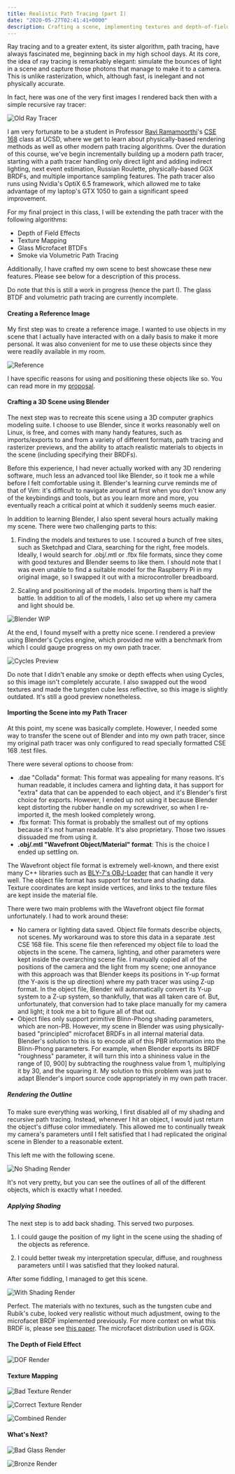 ```yaml
---
title: Realistic Path Tracing (part I)
date: "2020-05-27T02:41:41+0000"
description: Crafting a scene, implementing textures and depth-of-field effects using OptiX
---
```


Ray tracing and to a greater extent, its sister algorithm, path tracing, have always 
fascinated me, beginning back in my high school days. At its core, the idea of ray
tracing is remarkably elegant: simulate the bounces of light in a scene and capture
those photons that manage to make it to a camera. This is unlike rasterization,
which, although fast, is inelegant and not physically accurate.

In fact, here was one of the very first images I rendered back then with a
simple recursive ray tracer:

![Old Ray Tracer](./high_school.jpg)

I am very fortunate to be a student in Professor [Ravi Ramamoorthi](http://cseweb.ucsd.edu/~ravir/)'s 
[CSE 168](http://cseweb.ucsd.edu/~viscomp/classes/cse168/sp20/168.html) class at UCSD, where we get to learn about physically-based
rendering methods as well as other modern path tracing algorithms. Over
the duration of this course, we've begin incrementally building up a modern
path tracer, starting with a path tracer handling only direct light and
adding indirect lighting, next event estimation, Russian Roulette, 
physically-based GGX BRDFs, and multiple importance sampling features.
The path tracer also runs using Nvidia's OptiX 6.5 framework,
which allowed me to take advantage of my laptop's GTX 1050 to gain
a significant speed improvement.

For my final project in this class, I will be extending the path
tracer with the following algorithms:
* Depth of Field Effects
* Texture Mapping
* Glass Microfacet BTDFs
* Smoke via Volumetric Path Tracing

Additionally, I have crafted my own scene to best showcase these
new features. Please see below for a description of this process.

Do note that this is still a work in progress (hence the part I).
The glass BTDF and volumetric path tracing are currently incomplete.

#### Creating a Reference Image

My first step was to create a reference image. I wanted to use objects
in my scene that I actually have interacted with on a daily basis
to make it more personal. It was also convenient for me to use these 
objects since they were readily available in my room.

![Reference](./reference.jpg)

I have specific reasons for using and positioning these objects
like so. You can read more in my [proposal](http://dmhacker.github.io/cse168/proposal.pdf).

#### Crafting a 3D Scene using Blender

The next step was to recreate this scene using a 3D computer 
graphics modeling suite. I choose to use Blender, since it
works reasonably well on Linux, is free, and comes with 
many handy features, such as imports/exports to and from
a variety of different formats, path tracing and rasterizer
previews, and the ability to attach realistic materials to 
objects in the scene (including specifying their BRDFs).

Before this experience, I had never actually worked with
any 3D rendering software, much less an advanced tool like
Blender, so it took me a while before I felt comfortable
using it. Blender's learning curve reminds me of that of
Vim: it's difficult to navigate around at first when you
don't know any of the keybindings and tools, but as you
learn more and more, you eventually reach a critical point
at which it suddenly seems much easier.

In addition to learning Blender, I also spent several 
hours actually making my scene. There were two challenging
parts to this:

1. Finding the models and textures to use. I scoured
a bunch of free sites, such as Sketchpad and Clara, 
searching for the right, free models. Ideally, I would
search for .obj/.mtl or .fbx file formats, since they
come with good textures and Blender seems to like them.
I should note that I was even unable to find a suitable
model for the Raspberry Pi in my original image, so I
swapped it out with a microcontroller breadboard.

2. Scaling and positioning all of the models. Importing
them is half the battle. In addition to all of the models,
I also set up where my camera and light should be.

![Blender WIP](./blender.png)

At the end, I found myself with a pretty nice scene. I
rendered a preview using Blender's Cycles engine, which
provided me with a benchmark from which I could gauge
progress on my own path tracer.

![Cycles Preview](./preview.png)

Do note that I didn't enable any smoke or depth effects
when using Cycles, so this image isn't completely accurate.
I also swapped out the wood textures and made the tungsten
cube less reflective, so this image is slightly outdated.
It's still a good preview nonetheless.

#### Importing the Scene into my Path Tracer

At this point, my scene was basically complete. However,
I needed some way to transfer the scene out of Blender
and into my own path tracer, since my original path tracer 
was only configured to read specially formatted CSE 168
.test files.

There were several options to choose from:

* .dae "Collada" format: This format was appealing for
many reasons. It's human readable, it includes camera
and lighting data, it has support for "extra" data that
can be appended to each object, and it's Blender's first
choice for exports. However, I ended up not using it because
Blender kept distorting the rubber handle on my screwdriver,
so when I re-imported it, the mesh looked completely wrong.
* .fbx format: This format is probably the smallest out of
my options because it's not human readable. It's also proprietary.
Those two issues dissuaded me from using it.
* **.obj/.mtl "Wavefront Object/Material" format**: This is
the choice I ended up settling on. 

The Wavefront object file format is extremely well-known, and 
there exist many C++ libraries such as [BLY-7's OBJ-Loader](https://github.com/Bly7/OBJ-Loader)
that can handle it very well. The object file format has
support for texture and shading data. Texture coordinates
are kept inside vertices, and links to the texture files 
are kept inside the material file. 

There were two main problems with the Wavefront object file 
format unfortunately. I had to work around these:

* No camera or lighting data saved. Object file formats describe
objects, not scenes. My workaround was to store this data in a
separate .test CSE 168 file. This scene file then referenced my
object file to load the objects in the scene. The camera,
lighting, and other parameters were kept inside the overarching
scene file. I manually copied all of the positions of the camera and
the light from my scene; one annoyance with this approach was that
Blender keeps its positions in Y-up format (the Y-axis is the up
direction) where my path tracer was using Z-up format. In the object
file, Blender will automatically convert its Y-up system to a
Z-up system, so thankfully, that was all taken care of. 
But, unfortunately, that conversion had to take place manually for
my camera and light; it took me a bit to figure all of that out.
* Object files only support primitive Blinn-Phong shading parameters,
which are non-PB. However, my scene in Blender was using physically-based 
"principled" microfacet BRDFs in all internal material data. Blender's
solution to this is to encode all of this PBR information into the Blinn-Phong
parameters. For example, when Blender exports its BRDF "roughness" parameter,
it will turn this into a shininess value in the range of [0, 900] by
subtracting the roughness value from 1, multiplying it by 30, and the squaring
it. My solution to this problem was just to adapt Blender's import source code
appropriately in my own path tracer.

##### Rendering the Outline

To make sure everything was working, I first disabled all of my shading and 
recursive path tracing. Instead, whenever I hit an object, I would just
return the object's diffuse color immediately. This allowed me to continually
tweak my camera's parameters until I felt satisfied that I had replicated
the original scene in Blender to a reasonable extent.

This left me with the following scene.

![No Shading Render](./render0.png)

It's not very pretty, but you can see the outlines of all of the different
objects, which is exactly what I needed.

##### Applying Shading

The next step is to add back shading. This served two purposes.

1. I could gauge the position of my light in the scene using the shading
of the objects as reference.

2. I could better tweak my interpretation specular, diffuse, and roughness 
parameters until I was satisfied that they looked natural.

After some fiddling, I managed to get this scene.

![With Shading Render](./render1.png)

Perfect. The materials with no textures, such as the tungsten cube and
Rubik's cube, looked very realistic without much adjustment, owing to
the microfacet BRDF implemented previously. For more context on what
this BRDF is, please see [this paper](http://www.graphics.cornell.edu/~bjw/microfacetbsdf.pdf).
The microfacet distribution used is GGX.

#### The Depth of Field Effect

![DOF Render](./render2.png)

#### Texture Mapping

![Bad Texture Render](./render3.png)

![Correct Texture Render](./render4.png)

![Combined Render](./render5.png)

#### What's Next?

![Bad Glass Render](./render6.png)

![Bronze Render](./render7.png)
